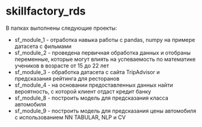 # skillfactory_rds
В папках выполнены следующие проекты:
- sf_module_1 - отработка навыка работы с pandas, numpy на примере датасета с фильмами
- sf_module_2 - проведена первичная обработка данных и отобраны переменные, которые могут влиять на успеваемость по математике учеников в возрасте от 15 до 22 лет
- sf_module_3 - обработка датасета с сайта TripAdvisor и предсказания рейтинга для ресторанов
- sf_module_4 - на основании предоставленных данных найти вероятность, с которой клиент отдаст кредит банку
- sf_module_8 - построить модель для предсказания класса автомобиля
- sf_module_9 - построить модель для предсказания цены автомобиля с использованием NN TABULAR, NLP и CV
